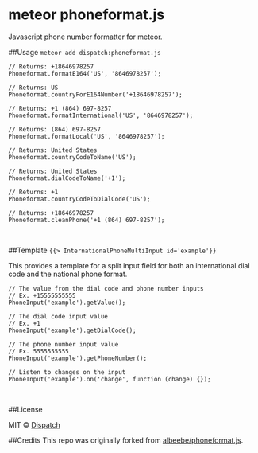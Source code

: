 meteor phoneformat.js
==============

Javascript phone number formatter for meteor.

##Usage
`meteor add dispatch:phoneformat.js`

```
// Returns: +18646978257
Phoneformat.formatE164('US', '8646978257');

// Returns: US
Phoneformat.countryForE164Number('+18646978257');

// Returns: +1 (864) 697-8257
Phoneformat.formatInternational('US', '8646978257');

// Returns: (864) 697-8257
Phoneformat.formatLocal('US', '8646978257');

// Returns: United States
Phoneformat.countryCodeToName('US');

// Returns: United States
Phoneformat.dialCodeToName('+1');

// Returns: +1
Phoneformat.countryCodeToDialCode('US');

// Returns: +18646978257
Phoneformat.cleanPhone('+1 (864) 697-8257');
```

<br>

##Template
`{{> InternationalPhoneMultiInput id='example'}}`

This provides a template for a split input field for both an international dial code and the national phone format.

```
// The value from the dial code and phone number inputs
// Ex. +15555555555
PhoneInput('example').getValue();

// The dial code input value
// Ex. +1
PhoneInput('example').getDialCode();

// The phone number input value
// Ex. 5555555555
PhoneInput('example').getPhoneNumber();

// Listen to changes on the input
PhoneInput('example').on('change', function (change) {});
```

<br>

##License

MIT © [Dispatch](https://github.com/dispatchme)

##Credits
This repo was originally forked from [albeebe/phoneformat.js](https://github.com/albeebe/phoneformat.js).

